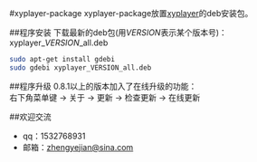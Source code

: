 #xyplayer-package
xyplayer-package放置[xyplayer](https://github.com/Zheng-Yejian/xyplayer)的deb安装包。  

##程序安装
下载最新的deb包(用*VERSION*表示某个版本号)：xyplayer_*VERSION*_all.deb  

```bash
sudo apt-get install gdebi
sudo gdebi xyplayer_VERSION_all.deb
```

##程序升级
0.8.1以上的版本加入了在线升级的功能：  
右下角菜单键 -> 关于 -> 更新 -> 检查更新 -> 在线更新  

##欢迎交流
+ qq：1532768931
+ 邮箱：<zhengyejian@sina.com>
